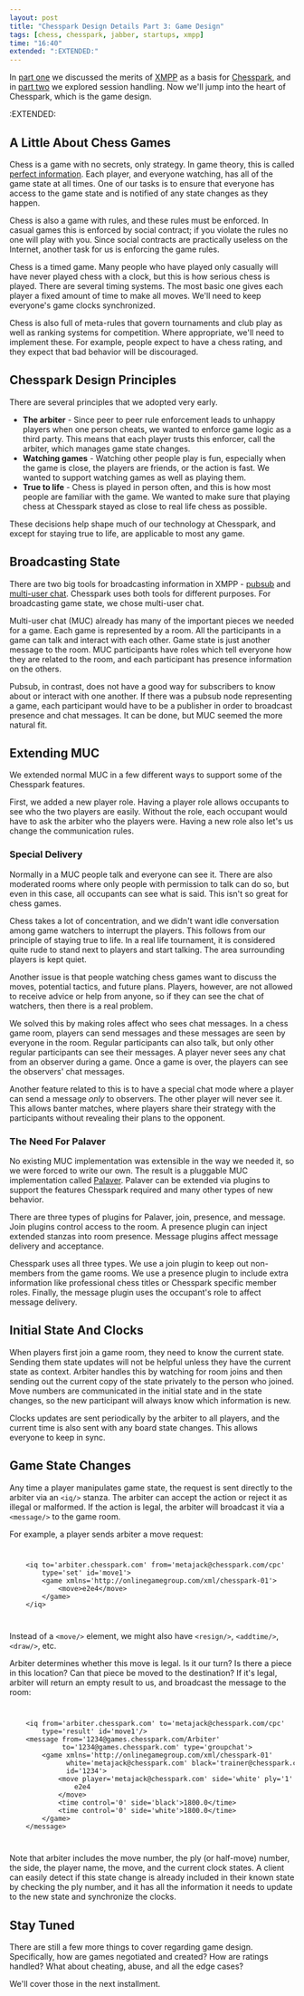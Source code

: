 ```yaml
---
layout: post
title: "Chesspark Design Details Part 3: Game Design"
tags: [chess, chesspark, jabber, startups, xmpp]
time: "16:40"
extended: ":EXTENDED:"
---
```


In [part one](http://metajack.im/2008/11/21/chesspark-design-details-part-1-why-xmpp/) we discussed the merits of [XMPP](http://www.xmpp.org) as a basis for [Chesspark](http://www.chesspark.com), and in [part two](http://metajack.im/2008/11/24/chesspark-design-details-part-2-session-handling/) we explored session handling.  Now we'll jump into the heart of Chesspark, which is the game design.  



:EXTENDED:

## A Little About Chess Games

Chess is a game with no secrets, only strategy.  In game theory, this is called [perfect information](http://en.wikipedia.org/wiki/Perfect_information).  Each player, and everyone watching, has all of the game state at all times.  One of our tasks is to ensure that everyone has access to the game state and is notified of any state changes as they happen.

Chess is also a game with rules, and these rules must be enforced.  In casual games this is enforced by social contract; if you violate the rules no one will play with you.  Since social contracts are practically useless on the Internet, another task for us is enforcing the game rules.

Chess is a timed game.  Many people who have played only casually will have never played chess with a clock, but this is how serious chess is played.  There are several timing systems.  The most basic one gives each player a fixed amount of time to make all moves.  We'll need to keep everyone's game clocks synchronized.

Chess is also full of meta-rules that govern tournaments and club play as well as ranking systems for competition.  Where appropriate, we'll need to implement these.  For example, people expect to have a chess rating, and they expect that bad behavior will be discouraged.

## Chesspark Design Principles

There are several principles that we adopted very early.

* **The arbiter** - Since peer to peer rule enforcement leads to unhappy players when one person cheats, we wanted to enforce game logic as a third party.  This means that each player trusts this enforcer, call the arbiter, which manages game state changes.
* **Watching games** - Watching other people play is fun, especially when the game is close, the players are friends, or the action is fast.  We wanted to support watching games as well as playing them.
* **True to life** - Chess is played in person often, and this is how most people are familiar with the game.  We wanted to make sure that playing chess at Chesspark stayed as close to real life chess as possible.

These decisions help shape much of our technology at Chesspark, and except for staying true to life, are applicable to most any game.

## Broadcasting State

There are two big tools for broadcasting information in XMPP - [pubsub](http://www.xmpp.org/extensions/xep-0060.html) and [multi-user chat](http://www.xmpp.org/extensions/xep-0045.html).  Chesspark uses both tools for different purposes.  For broadcasting game state, we chose multi-user chat.

Multi-user chat (MUC) already has many of the important pieces we needed for a game.  Each game is represented by a room.  All the participants in a game can talk and interact with each other.  Game state is just another message to the room.  MUC participants have roles which tell everyone how they are related to the room, and each participant has presence information on the others.

Pubsub, in contrast, does not have a good way for subscribers to know about or interact with one another.  If there was a pubsub node representing a game, each participant would have to be a publisher in order to broadcast presence and chat messages.  It can be done, but MUC seemed the more natural fit.

## Extending MUC

We extended normal MUC in a few different ways to support some of the Chesspark features.  

First, we added a new player role.  Having a player role allows occupants to see who the two players are easily.  Without the role, each occupant would have to ask the arbiter who the players were.  Having a new role also let's us change the communication rules.

### Special Delivery

Normally in a MUC people talk and everyone can see it.  There are also moderated rooms where only people with permission to talk can do so, but even in this case, all occupants can see what is said.  This isn't so great for chess games.

Chess takes a lot of concentration, and we didn't want idle conversation among game watchers to interrupt the players.  This follows from our principle of staying true to life.  In a real life tournament, it is considered quite rude to stand next to players and start talking.  The area surrounding players is kept quiet.

Another issue is that people watching chess games want to discuss the moves, potential tactics, and future plans.  Players, however, are not allowed to receive advice or help from anyone, so if they can see the chat of watchers, then there is a real problem.

We solved this by making roles affect who sees chat messages.  In a chess game room, players can send messages and these messages are seen by everyone in the room.  Regular participants can also talk, but only other regular participants can see their messages.  A player never sees any chat from an observer during a game.  Once a game is over, the players can see the observers' chat messages.

Another feature related to this is to have a special chat mode where a player can send a message *only* to observers.  The other player will never see it.  This allows banter matches, where players share their strategy with the participants without revealing their plans to the opponent.

### The Need For Palaver

No existing MUC implementation was extensible in the way we needed it, so we were forced to write our own.  The result is a pluggable MUC implementation called [Palaver](http://code.stanziq.com/palaver).   Palaver can be extended via plugins to support the features Chesspark required and many other types of new behavior.

There are three types of plugins for Palaver, join, presence, and message.  Join plugins control access to the room. A presence plugin can inject extended stanzas into room presence.  Message plugins affect message delivery and acceptance.

Chesspark uses all three types.  We use a join plugin to keep out non-members from the game rooms.  We use a presence plugin to include extra information like professional chess titles or Chesspark specific member roles.  Finally, the message plugin uses the occupant's role to affect message delivery.

## Initial State And Clocks

When players first join a game room, they need to know the current state.  Sending them state updates will not be helpful unless they have the current state as context.  Arbiter handles this by watching for room joins and then sending out the current copy of the state privately to the person who joined.  Move numbers are communicated in the initial state and in the state changes, so the new participant will always know which information is new.

Clocks updates are sent periodically by the arbiter to all players, and the current time is also sent with any board state changes.  This allows everyone to keep in sync.

## Game State Changes

Any time a player manipulates game state, the request is sent directly to the arbiter via an `<iq/>` stanza.  The arbiter can accept the action or reject it as illegal or malformed.   If the action is legal, the arbiter will broadcast it via a `<message/>` to the game room.

For example, a player sends arbiter a move request:

<code>
<pre name='code' class='xml'>
    &lt;iq to='arbiter.chesspark.com' from='metajack@chesspark.com/cpc' 
        type='set' id='move1'>
        &lt;game xmlns='http://onlinegamegroup.com/xml/chesspark-01'>
            &lt;move>e2e4&lt;/move>
        &lt;/game>
    &lt;/iq>
</pre>
</code>

Instead of a `<move/>` element, we might also have `<resign/>`, `<addtime/>`, `<draw/>`, etc.

Arbiter determines whether this move is legal.  Is it our turn?  Is there a piece in this location?  Can that piece be moved to the destination?  If it's legal, arbiter will return an empty result to us, and broadcast the message to the room:

<code>
<pre name='code' class='xml'>
    &lt;iq from='arbiter.chesspark.com' to='metajack@chesspark.com/cpc' 
        type='result' id='move1'/>
    &lt;message from='1234@games.chesspark.com/Arbiter' 
             to='1234@games.chesspark.com' type='groupchat'>
        &lt;game xmlns='http://onlinegamegroup.com/xml/chesspark-01' 
              white='metajack@chesspark.com' black='trainer@chesspark.com' 
              id='1234'>
            &lt;move player='metajack@chesspark.com' side='white' ply='1' number='1'>
                e2e4
            &lt;/move>
            &lt;time control='0' side='black'>1800.0&lt;/time>
            &lt;time control='0' side='white'>1800.0&lt;/time>
        &lt;/game>
    &lt;/message>
</pre>
</code>

Note that arbiter includes the move number, the ply (or half-move) number, the side, the player name, the move, and the current clock states.  A client can easily detect if this state change is already included in their known state by checking the ply number, and it has all the information it needs to update to the new state and synchronize the clocks.

## Stay Tuned

There are still a few more things to cover regarding game design.  Specifically, how are games negotiated and created?  How are ratings handled?  What about cheating, abuse, and all the edge cases?

We'll cover those in the next installment.
